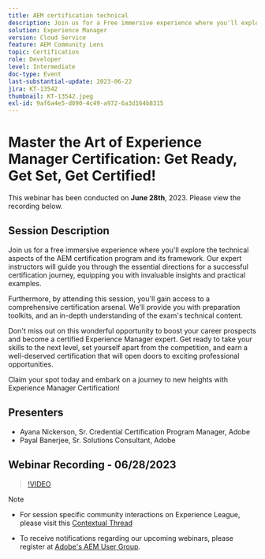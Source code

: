 ```yaml
---
title: AEM certification technical
description: Join us for a Free immersive experience where you'll explore the technical aspects of the AEM certification program and its framework. Our expert instructors will guide you through the essential directions for a successful certification journey, equipping you with invaluable insights and practical examples.Furthermore, by attending this session, you'll gain access to a comprehensive certification arsenal. We'll provide you with preparation toolkits, and an in-depth understanding of the exam's technical content.Don't miss out on this wonderful opportunity to boost your career prospects and become a certified Experience Manager expert. Get ready to take your skills to the next level, set yourself apart from the competition, and earn a well-deserved certification that will open doors to exciting professional opportunities.Claim your spot today and embark on a journey to new heights with Experience Manager Certification!
solution: Experience Manager
version: Cloud Service
feature: AEM Community Lens
topic: Certification
role: Developer
level: Intermediate
doc-type: Event
last-substantial-update: 2023-06-22
jira: KT-13542
thumbnail: KT-13542.jpeg
exl-id: 9af6a4e5-d090-4c49-a972-6a3d164b8315
---
```

# Master the Art of Experience Manager Certification: Get Ready, Get Set, Get Certified!

This webinar has been conducted on **June 28th**, 2023. Please view the recording below.

## Session Description

Join us for a free immersive experience where you'll explore the technical aspects of the AEM certification program and its framework. Our expert instructors will guide you through the essential directions for a successful certification journey, equipping you with invaluable insights and practical examples.

Furthermore, by attending this session, you'll gain access to a comprehensive certification arsenal. We'll provide you with preparation toolkits, and an in-depth understanding of the exam's technical content.

Don't miss out on this wonderful opportunity to boost your career prospects and become a certified Experience Manager expert. Get ready to take your skills to the next level, set yourself apart from the competition, and earn a well-deserved certification that will open doors to exciting professional opportunities.

Claim your spot today and embark on a journey to new heights with Experience Manager Certification!

## Presenters

* Ayana Nickerson, Sr. Credential Certification Program Manager, Adobe
* Payal Banerjee, Sr. Solutions Consultant, Adobe

## Webinar Recording - 06/28/2023

>[!VIDEO](https://video.tv.adobe.com/v/3421028)

>[!NOTE]
>
>* For session specific community interactions on Experience League, please visit this [Contextual Thread](https://adobe.ly/3p2CmbA)
>
>* To receive notifications regarding our upcoming webinars, please register at [Adobe's AEM User Group](https://aem-augs.adobe.com/).
